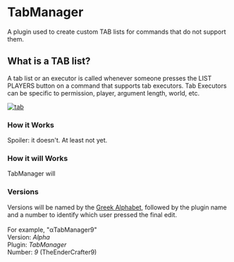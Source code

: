 # TabManager
A plugin used to create custom TAB lists for commands that do not support them.

## What is a TAB list?
A tab list or an executor is called whenever someone presses the LIST PLAYERS button on a command that supports
tab executors. Tab Executors can be specific to permission, player, argument length, world, etc.

<a href="https://ibb.co/cOp6N5"><img src="https://preview.ibb.co/cbWLh5/tab.gif" alt="tab" border="0" /></a>

### How it Works
<spoiler>
Spoiler: it doesn't. At least not yet.
</spoiler>

### How it will Works
TabManager will

### Versions
Versions will be named by the <a href="https://en.wikipedia.org/wiki/Greek_alphabet">Greek Alphabet</a>, followed by the plugin name and a number to identify which user pressed the final edit.
<br>
<br>
For example, "αTabManager9"
<br>
Version: <i>Alpha</i>
<br>
Plugin: <i>TabManager</i>
<br>
Number: <i>9</i> (TheEnderCrafter9)
